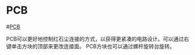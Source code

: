 # PCB

#[PCB](block:betterwithaddons:pcb_block@0)

PCB可以更好地控制红石尘连接的方式，以获得更紧凑的电路设计。可以通过右键单击方块的顶部来更改连接面。
PCB方块也可以通过螺杆旋转台旋转。